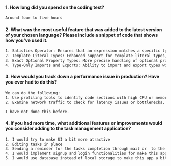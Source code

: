 #### 1. How long did you spend on the coding test? 
```bash
Around four to five hours
```

#### 2. What was the most useful feature that was added to the latest version of your chosen language? Please include a snippet of code that shows how you've used it.
```bash
1. Satisfies Operator: Ensures that an expression matches a specific type without changing the type of the expression.
2. Template Literal Types: Enhanced support for template literal types, allowing more complex string manipulations and validations.
3. Exact Optional Property Types: More precise handling of optional properties in types.
4. Type-Only Imports and Exports: Ability to import and export types without including the actual code, reducing bundle size and improving performance.
```

#### 3. How would you track down a performance issue in production? Have you ever had to do this?
```bash
We can do the following:
1. Use profiling tools to identify code sections with high CPU or memory consumption. 
2. Examine network traffic to check for latency issues or bottlenecks.

I have not done this before.
```

#### 4. If you had more time, what additional features or improvements would you consider adding to the task management application?
```bash
1. I would try to make UI a bit more atractive
2. Editing tasks in place
3. Sending a reminder for the tasks completion through mail or  to the user
4. I would implement signup and login functionalities for make this app more personalized secure
5. I would use database instead of local storage to make this app a bit more complex.
```
